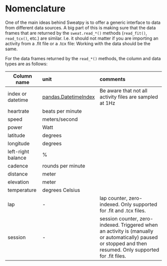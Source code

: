 # Nomenclature

One of the main ideas behind Sweatpy is to offer a generic interface to data from different data sources.
A big part of this is making sure that the data frames that are returned by the `sweat.read_*()` methods (`read_fit()`, `read_tcx()`, etc.) are similar.
I.e. it should not matter if you are importing an activity from a .fit file or a .tcx file: Working with the data should be the same.

For the data frames returned by the `read_*()` methods, the column and data types are as follows:

| Column name       | unit | comments |
| ----------------- |:-----|:-----|
| index or datetime | [pandas.DatetimeIndex](https://pandas.pydata.org/pandas-docs/stable/reference/api/pandas.DatetimeIndex.html) | Be aware that not all activity files are sampled at 1Hz |
| heartrate         | beats per minute | |
| speed             | meters/second | |
| power             | Watt | |
| latitude          | degrees | |
| longitude         | degrees | |
| left-right balance | % | |
| cadence           | rounds per minute | |
| distance          | meter | |
| elevation         | meter | |
| temperature       | degrees Celsius | |
| lap               | - | lap counter, zero-indexed. Only supported for .fit and .tcx files. |
| session       | - | session counter, zero-indexed. Triggered when an activity is (manually or automatically) paused or stopped and then resumed. Only supported for .fit files. |
